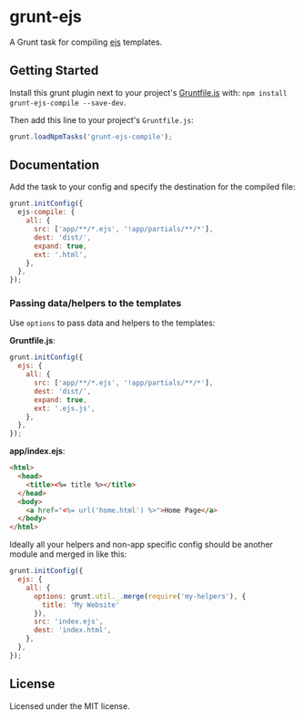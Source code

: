 # grunt-ejs

A Grunt task for compiling [ejs](http://npmjs.org/package/ejs) templates.

## Getting Started

Install this grunt plugin next to your project's
[Gruntfile.js](http://gruntjs.com/getting-started) with: `npm install grunt-ejs-compile --save-dev`.

Then add this line to your project's `Gruntfile.js`:

```javascript
grunt.loadNpmTasks('grunt-ejs-compile');
```

## Documentation

Add the task to your config and specify the destination for the compiled file:

```javascript
grunt.initConfig({
  ejs-compile: {
    all: {
      src: ['app/**/*.ejs', '!app/partials/**/*'],
      dest: 'dist/',
      expand: true,
      ext: '.html',
    },
  },
});
```

### Passing data/helpers to the templates
Use `options` to pass data and helpers to the templates:

**Gruntfile.js**:
```js
grunt.initConfig({
  ejs: {
    all: {
      src: ['app/**/*.ejs', '!app/partials/**/*'],
      dest: 'dist/',
      expand: true,
      ext: '.ejs.js',
    },
  },
});
```

**app/index.ejs**:
```html
<html>
  <head>
    <title><%= title %></title>
  </head>
  <body>
    <a href="<%= url('home.html') %>">Home Page</a>
  </body>
</html>
```

Ideally all your helpers and non-app specific config should be another module and merged in like this:

```js
grunt.initConfig({
  ejs: {
    all: {
      options: grunt.util._.merge(require('my-helpers'), {
        title: 'My Website'
      }),
      src: 'index.ejs',
      dest: 'index.html',
    },
  },
});
```



## License
Licensed under the MIT license.
